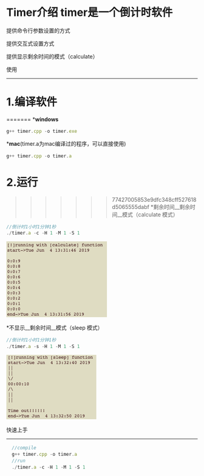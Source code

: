 Timer介绍
timer是一个倒计时软件
===================

提供命令行参数设置的方式

提供交互式设置方式

提供显示剩余时间的模式（calculate）

使用
___
1.编译软件
=========
=======
*__windows__
```javascript
g++ timer.cpp -o timer.exe
```
*__mac__(timer.a为mac编译过的程序，可以直接使用)
```javascript
g++ timer.cpp -o timer.a
```

2.运行
=====
>>>>>>> 77427005853e9dfc348cff527618d5065555dabf
*剩余时间__剩余时间__模式（calculate 模式）
```javascript
//倒计时1小时1分钟1秒
./timer.a -c -H 1 -M 1 -S 1
```
![TIMER](https://github.com/Lainton/Timer/blob/master/images/calculate.png)

*不显示__剩余时间__模式（sleep 模式）
```javascript
//倒计时1小时1分钟1秒
./timer.a -s -H 1 -M 1 -S 1
```
![TIMER](https://github.com/Lainton/Timer/blob/master/images/sleep.png)



快速上手
_______
```javascript
  //compile
  g++ timer.cpp -o timer.a
  //run 
  ./timer.a -c -H 1 -M 1 -S 1
```
